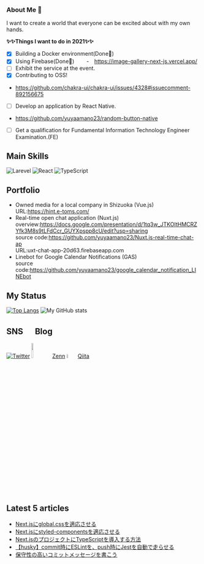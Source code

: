 ### About Me 👋

I want to create a world that everyone can be excited about with my own hands.

**✨✨Things I want to do in 2021✨✨**<br>

- [x] Building a Docker environment(Done💪)
- [x] Using Firebase(Done💪)
      　　-　https://image-gallery-next-js.vercel.app/
- [ ] Exhibit the service at the event.
- [x] Contributing to OSS!
- https://github.com/chakra-ui/chakra-ui/issues/4328#issuecomment-892156675
- [ ] Develop an application by React Native.
- https://github.com/yuyaamano23/random-button-native
- [ ] Get a qualification for Fundamental Information Technology Engineer Examination.(FE)

## Main Skills

![Larevel](https://www.vectorlogo.zone/logos/laravel/laravel-icon.svg)
![React](https://www.vectorlogo.zone/logos/reactjs/reactjs-icon.svg)
![TypeScript](https://www.vectorlogo.zone/logos/typescriptlang/typescriptlang-icon.svg)

## Portfolio

- Owned media for a local company in Shizuoka (Vue.js)<br>
  URL:https://hint.e-toms.com/ <br>
- Real-time open chat application (Nuxt.js) <br>
  overview:https://docs.google.com/presentation/d/1tq3w_JTKOItHMCRZYfk3M8s9tLFdCcr_GUYXpspp8cU/edit?usp=sharing <br>
  source code:https://github.com/yuyaamano23/Nuxt.js-real-time-chat-ap <br>
  URL:uxt-chat-app-20d63.firebaseapp.com <br>
- Linebot for Google Calendar Notifications (GAS) <br>
  source code:https://github.com/yuyaamano23/google_calendar_notification_LINEbot <br>

## My Status

[![Top Langs](https://github-readme-stats.vercel.app/api/top-langs/?username=yuyaamano23&layout=compact)](https://github.com/yuyaamano23)
![My GitHub stats](https://github-readme-stats.vercel.app/api?username=yuyaamano23&show_icons=true&theme=flag-india)

## SNS 　 Blog

[![Twitter](https://www.vectorlogo.zone/logos/twitter/twitter-ar21.svg)](https://twitter.com/Yuya2218)
<img src="https://user-images.githubusercontent.com/58542696/107915561-0f7d7080-6fa8-11eb-97f3-0f92cdb4ca71.png" width="10%">
[Zenn](https://zenn.dev/yuyaamano23)
<img src="https://user-images.githubusercontent.com/58542696/107916312-73ecff80-6fa9-11eb-8c7d-f60763c7374c.png" width="5%">
[Qiita](https://qiita.com/Yuya2218)

## Latest 5 articles

<!-- LATEST_ARTICLES_START -->
- [Next.jsにglobal.cssを適応させる](https://zenn.dev/yuyaamano23/articles/1661278dfe650f)
- [Next.jsにstyled-componentsを適応させる](https://zenn.dev/yuyaamano23/articles/ce2d5fdf56e7b6)
- [Next.jsのプロジェクトにTypeScriptを導入する方法](https://zenn.dev/yuyaamano23/articles/ca8648b395551a)
- [【husky】commit時にESLintを、push時にJestを自動で走らせる](https://zenn.dev/yuyaamano23/articles/4856c45c3d3db1)
- [保守性の高いコミットメッセージを書こう](https://zenn.dev/yuyaamano23/articles/d7b9e39d3619bd)
<!-- LATEST_ARTICLES_END -->
